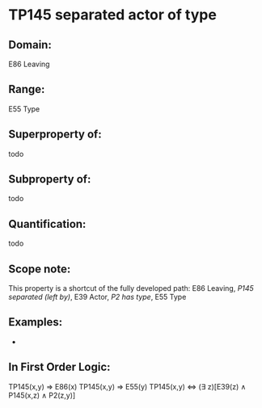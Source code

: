# TP145 separated actor of type

## Domain: 

E86 Leaving

## Range: 

E55 Type

## Superproperty of: 

todo

## Subproperty of: 

todo

## Quantification: 

todo

## Scope note: 

This property is a shortcut of the fully developed path: E86 Leaving, _P145 separated (left by)_, E39 Actor, _P2 has type_, E55 Type

## Examples: 

* 

## In First Order Logic: 

TP145(x,y) ⇒ E86(x)
TP145(x,y) ⇒ E55(y)
TP145(x,y) ⇔ (∃ z)[E39(z) ∧ P145(x,z) ∧ P2(z,y)]

